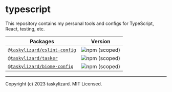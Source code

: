 # typescript

This repository contains my personal tools and configs for TypeScript, React,
testing, etc.

| Packages                                           | Version                                                                                                                                                                                                                           |
| -------------------------------------------------- | --------------------------------------------------------------------------------------------------------------------------------------------------------------------------------------------------------------------------------- |
| [`@taskylizard/eslint-config`](./packages/eslint/) | ![npm (scoped)](https://img.shields.io/npm/v/%40taskylizard/eslint-config?logo=npm&logoColor=%23c0caf5%20&label=%20&labelColor=%2316181d&color=%23f7768e&link=https%3A%2F%2Fnpmjs.com%2Fpackage%2F%40taskylizard%2Feslint-config) |
| [`@taskylizard/tasker`](./packages/tasker/)        | ![npm (scoped)](https://img.shields.io/npm/v/%40taskylizard/tasker?logo=npm&logoColor=%23c0caf5%20&label=%20&labelColor=%2316181d&color=%23f7768e&link=https%3A%2F%2Fnpmjs.com%2Fpackage%2F%40taskylizard%2Ftasker)               |
| [`@taskylizard/biome-config`](./packages/biome/)   | ![npm (scoped)](https://img.shields.io/npm/v/%40taskylizard/biome-config?logo=npm&logoColor=%23c0caf5%20&label=%20&labelColor=%2316181d&color=%23f7768e&link=https%3A%2F%2Fnpmjs.com%2Fpackage%2F%40taskylizard%2Fbiome-config)   |

---

Copyright (c) 2023 taskylizard. MIT Licensed.
